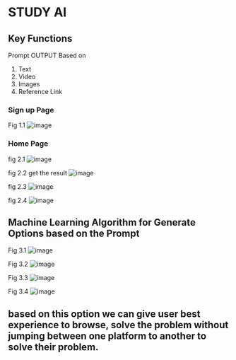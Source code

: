 # STUDY AI

## Key Functions
Prompt OUTPUT Based on
1. Text
2. Video
3. Images
4. Reference Link
   
### Sign up Page
Fig 1.1
![image](https://github.com/MihirShah07/AI/assets/92981484/df99f987-1c9f-4bd6-a749-6819f04eef5c)

### Home Page
fig 2.1
![image](https://github.com/MihirShah07/AI/assets/92981484/ee21b14e-9cdb-47ac-bdb5-15fb3919c0aa)

fig 2.2 get the result
![image](https://github.com/MihirShah07/AI/assets/92981484/511064b9-36e4-4bf0-adc3-008b8058ce03)

fig 2.3 
![image](https://github.com/MihirShah07/AI/assets/92981484/cbd2c415-13be-4ab5-99d0-a0b616d4ad5e)

fig 2.4
![image](https://github.com/MihirShah07/AI/assets/92981484/c427c661-d6c2-4e09-8153-5c735a093dd2)


## Machine Learning Algorithm for Generate Options based on the Prompt

Fig 3.1
![image](https://github.com/MihirShah07/AI/assets/92981484/ffb9deff-de09-456a-be08-35d2afeb1155)

Fig 3.2
![image](https://github.com/MihirShah07/AI/assets/92981484/cae9b30b-f0ee-4cda-b266-2a00a8ecc0c0)

Fig 3.3
![image](https://github.com/MihirShah07/AI/assets/92981484/3c0fc9dc-ede4-4e25-aba0-06918bf03e03)

Fig 3.4
![image](https://github.com/MihirShah07/AI/assets/92981484/41ff322c-12c4-4df6-9dab-d94a185a133c)

## based on this option we can give user best experience to browse, solve the problem without jumping between one platform to another to solve their problem.

